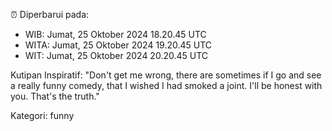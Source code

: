 ⏰ Diperbarui pada:
- WIB: Jumat, 25 Oktober 2024 18.20.45 UTC
- WITA: Jumat, 25 Oktober 2024 19.20.45 UTC
- WIT: Jumat, 25 Oktober 2024 20.20.45 UTC

Kutipan Inspiratif:
"Don't get me wrong, there are sometimes if I go and see a really funny comedy, that I wished I had smoked a joint. I'll be honest with you. That's the truth."


Kategori: funny

